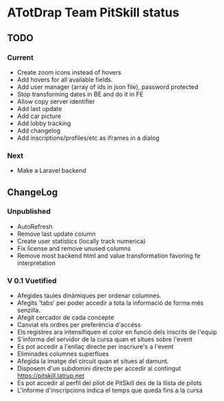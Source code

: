 # ATotDrap Team PitSkill status

## TODO

### Current

- Create zoom icons instead of hovers
- Add hovers for all available fields.
- Add user manager (array of ids in json file), password protected
- Stop transforming dates in BE and do it in FE
- Allow copy server identifier
- Add last update
- Add car picture
- Add lobby tracking
- Add changelog
- Add inscriptions/profiles/etc as iframes in a dialog

### Next

- Make a Laravel backend


## ChangeLog

### Unpublished

- AutoRefresh
- Remove last update column
- Create user statistics (locally track numerica)
- Fix license and remove unused columns
- Remove most backend html and value transformation favoring fe interpretation

### V 0.1 Vuetified

- Afegides taules dinàmiques per ordenar columnes.
- Afegits 'tabs' per poder accedir a tota la informació de forma més senzilla.
- Afegit cercador de cada concepte
- Canviat els ordres per preferència d'accéss
- Els registres ara intensifiquen el color en funció dels inscrits de l'equip
- S'informa del servidor de la cursa quan et situes sobre l'event
- Es pot accedir a l'enllaç directe per inscriure's a l'event
- Eliminades columnes superflues
- Afegida la imatge del circuit quan et situes al damunt.
- Disposem d'un subdomini directe per accedir al contingut https://pitskill.latrup.net
- Es pot accedir al perfil del pilot de PitSkill des de la llista de pilots
- L'informe d'inscripcions indica el temps que queda fins a la cursa